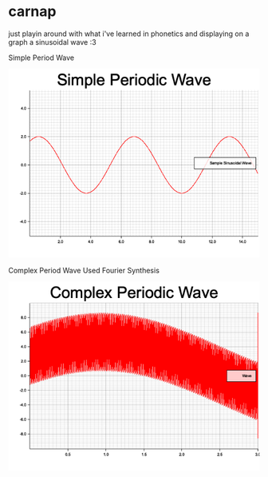 # carnap
just playin around with what i've learned in phonetics and displaying on a graph
a sinusoidal wave :3

Simple Period Wave

![alt text](https://github.com/hanleyc01/carnap/blob/master/1.png?raw=true)

Complex Period Wave Used Fourier Synthesis

![alt text](https://github.com/hanleyc01/carnap/blob/master/2.png?raw=true)
